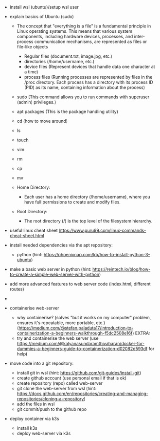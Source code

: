 - install wsl (ubuntu)/setup wsl user

- explain basics of Ubuntu (sudo)
    - The concept that "everything is a file" is a fundamental principle in Linux operating systems. This means that various system components, including hardware devices, processes, and inter-process communication mechanisms, are represented as files or file-like objects
        - Regular files (document.txt, image.jpg, etc.)
        - directories (/home/username, etc.)
        - device files (Represent devices that handle data one character at a time)
        - process files (Running processes are represented by files in the /proc directory. Each process has a directory with its process ID (PID) as its name, containing information about the process)

    - sudo (This command allows you to run commands with superuser (admin) privileges.)
    - apt packages (This is the package handling utility)
    - cd (how to move around)
    - ls
    - touch
    - vim
    - rm 
    - cp
    - mv
    - Home Directory:
        - Each user has a home directory (/home/username), where you have full permissions to create and modify files.
    - Root Directory:
        - The root directory (/) is the top level of the filesystem hierarchy.

- useful linux cheat sheet https://www.guru99.com/linux-commands-cheat-sheet.html

- install needed dependencies via the apt repository: 
    - python (hint: https://phoenixnap.com/kb/how-to-install-python-3-ubuntu)
    
- make a basic web server in python (hint: https://reintech.io/blog/how-to-create-a-simple-web-server-with-python)

- add more advanced features to web server code (index.html, different routes)
- 

- containerise web-server
    - why containerise? (solves "but it works on my computer" problem, ensures it's repeatable, more portable, etc.) (https://medium.com/@stefan.paladuta17/introduction-to-containerization-a-beginners-walkthrough-f5dc2508e16f)
EXTRA:
    - try and containerise the web server (use https://medium.com/@kalyanasundaramthivaharan/docker-for-dummies-a-beginners-guide-to-containerization-d02082d593df for help)
    
- move code into a git repository:
    - install git in wsl (hint: https://github.com/git-guides/install-git)
    - create github account (use personal email if that is ok)
    - create repository (repo) called web-server
    - git clone the web-server from wsl (hint: https://docs.github.com/en/repositories/creating-and-managing-repositories/cloning-a-repository)
    - add the files in wsl
    - git commit/push to the github repo

- deploy container via k3s
    - install k3s
    - deploy web-server via k3s

